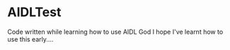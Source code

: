 # AIDLTest
Code written while learning how to use AIDL
God I hope I've learnt how to use this early....
